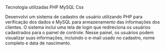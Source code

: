 Tecnologia utilizadas
PHP
MySQL
Css

Desenvolvi um sistema de cadastro de usuário utilizando PHP para verificação dos dados e MySQL para armazenamento das informações dos clientes. O sistema inclui uma tela de login que redireciona os usuários cadastrados para o painel de controle. Nesse painel, os usuários podem visualizar suas informações, incluindo o e-mail usado no cadastro, nome completo e data de nascimento.
